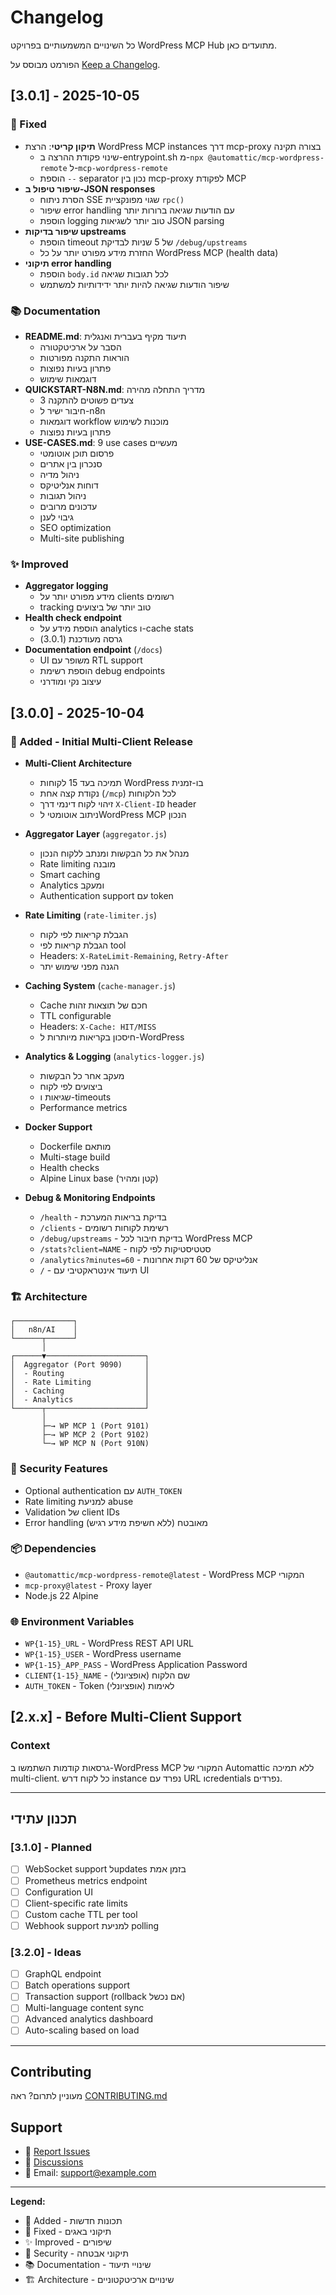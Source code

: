 # Changelog

כל השינויים המשמעותיים בפרויקט WordPress MCP Hub מתועדים כאן.

הפורמט מבוסס על [Keep a Changelog](https://keepachangelog.com/en/1.0.0/).

## [3.0.1] - 2025-10-05

### 🔧 Fixed
- **תיקון קריטי**: הרצת WordPress MCP instances דרך mcp-proxy בצורה תקינה
  - שינוי פקודת ההרצה ב-entrypoint.sh מ-`npx @automattic/mcp-wordpress-remote` ל-`mcp-wordpress-remote`
  - הוספת `--` separator נכון בין mcp-proxy לפקודת MCP
- **שיפור טיפול ב-JSON responses**
  - הסרת ניתוח SSE שגוי מפונקציית `rpc()`
  - שיפור error handling עם הודעות שגיאה ברורות יותר
  - הוספת logging טוב יותר לשגיאות JSON parsing
- **שיפור בדיקות upstreams**
  - הוספת timeout של 5 שניות לבדיקת `/debug/upstreams`
  - החזרת מידע מפורט יותר על כל WordPress MCP (health data)
- **תיקוני error handling**
  - הוספת `body.id` לכל תגובות שגיאה
  - שיפור הודעות שגיאה להיות יותר ידידותיות למשתמש

### 📚 Documentation
- **README.md**: תיעוד מקיף בעברית ואנגלית
  - הסבר על ארכיטקטורה
  - הוראות התקנה מפורטות
  - פתרון בעיות נפוצות
  - דוגמאות שימוש
- **QUICKSTART-N8N.md**: מדריך התחלה מהירה
  - 3 צעדים פשוטים להתקנה
  - חיבור ישיר ל-n8n
  - דוגמאות workflow מוכנות לשימוש
  - פתרון בעיות נפוצות
- **USE-CASES.md**: 9 use cases מעשיים
  - פרסום תוכן אוטומטי
  - סנכרון בין אתרים
  - ניהול מדיה
  - דוחות אנליטיקס
  - ניהול תגובות
  - עדכונים מרובים
  - גיבוי לענן
  - SEO optimization
  - Multi-site publishing

### ✨ Improved
- **Aggregator logging**
  - מידע מפורט יותר על clients רשומים
  - tracking טוב יותר של ביצועים
- **Health check endpoint**
  - הוספת מידע על analytics ו-cache stats
  - גרסה מעודכנת (3.0.1)
- **Documentation endpoint** (`/docs`)
  - UI משופר עם RTL support
  - הוספת רשימת debug endpoints
  - עיצוב נקי ומודרני

## [3.0.0] - 2025-10-04

### 🎉 Added - Initial Multi-Client Release
- **Multi-Client Architecture**
  - תמיכה בעד 15 לקוחות WordPress בו-זמנית
  - נקודת קצה אחת (`/mcp`) לכל הלקוחות
  - זיהוי לקוח דינמי דרך `X-Client-ID` header
  - ניתוב אוטומטי לWordPress MCP הנכון

- **Aggregator Layer** (`aggregator.js`)
  - מנהל את כל הבקשות ומנתב ללקוח הנכון
  - Rate limiting מובנה
  - Smart caching
  - Analytics ומעקב
  - Authentication support עם token

- **Rate Limiting** (`rate-limiter.js`)
  - הגבלת קריאות לפי לקוח
  - הגבלת קריאות לפי tool
  - Headers: `X-RateLimit-Remaining`, `Retry-After`
  - הגנה מפני שימוש יתר

- **Caching System** (`cache-manager.js`)
  - Cache חכם של תוצאות זהות
  - TTL configurable
  - Headers: `X-Cache: HIT/MISS`
  - חיסכון בקריאות מיותרות ל-WordPress

- **Analytics & Logging** (`analytics-logger.js`)
  - מעקב אחר כל הבקשות
  - ביצועים לפי לקוח
  - שגיאות ו-timeouts
  - Performance metrics

- **Docker Support**
  - Dockerfile מותאם
  - Multi-stage build
  - Health checks
  - Alpine Linux base (קטן ומהיר)

- **Debug & Monitoring Endpoints**
  - `/health` - בדיקת בריאות המערכת
  - `/clients` - רשימת לקוחות רשומים
  - `/debug/upstreams` - בדיקת חיבור לכל WordPress MCP
  - `/stats?client=NAME` - סטטיסטיקות לפי לקוח
  - `/analytics?minutes=60` - אנליטיקס של 60 דקות אחרונות
  - `/` - תיעוד אינטראקטיבי עם UI

### 🏗️ Architecture
```
┌─────────────┐
│   n8n/AI    │
└──────┬──────┘
       │
┌──────▼──────────────────────┐
│  Aggregator (Port 9090)     │
│  - Routing                  │
│  - Rate Limiting            │
│  - Caching                  │
│  - Analytics                │
└──────┬──────────────────────┘
       │
       ├─→ WP MCP 1 (Port 9101)
       ├─→ WP MCP 2 (Port 9102)
       └─→ WP MCP N (Port 910N)
```

### 🔐 Security Features
- Optional authentication עם `AUTH_TOKEN`
- Rate limiting למניעת abuse
- Validation של client IDs
- Error handling מאובטח (ללא חשיפת מידע רגיש)

### 📦 Dependencies
- `@automattic/mcp-wordpress-remote@latest` - WordPress MCP המקורי
- `mcp-proxy@latest` - Proxy layer
- Node.js 22 Alpine

### 🌐 Environment Variables
- `WP{1-15}_URL` - WordPress REST API URL
- `WP{1-15}_USER` - WordPress username
- `WP{1-15}_APP_PASS` - WordPress Application Password
- `CLIENT{1-15}_NAME` - שם הלקוח (אופציונלי)
- `AUTH_TOKEN` - Token לאימות (אופציונלי)

## [2.x.x] - Before Multi-Client Support

### Context
גרסאות קודמות השתמשו ב-WordPress MCP המקורי של Automattic ללא תמיכה multi-client.
כל לקוח דרש instance נפרד עם URL וcredentials נפרדים.

---

## תכנון עתידי

### [3.1.0] - Planned
- [ ] WebSocket support לupdates בזמן אמת
- [ ] Prometheus metrics endpoint
- [ ] Configuration UI
- [ ] Client-specific rate limits
- [ ] Custom cache TTL per tool
- [ ] Webhook support למניעת polling

### [3.2.0] - Ideas
- [ ] GraphQL endpoint
- [ ] Batch operations support
- [ ] Transaction support (rollback אם נכשל)
- [ ] Multi-language content sync
- [ ] Advanced analytics dashboard
- [ ] Auto-scaling based on load

---

## Contributing

מעוניין לתרום? ראה [CONTRIBUTING.md](CONTRIBUTING.md)

## Support

- 🐛 [Report Issues](https://github.com/Davidi18/wordpress-mcp/issues)
- 💬 [Discussions](https://github.com/Davidi18/wordpress-mcp/discussions)
- 📧 Email: support@example.com

---

**Legend:**
- 🎉 Added - תכונות חדשות
- 🔧 Fixed - תיקוני באגים
- ✨ Improved - שיפורים
- 🔐 Security - תיקוני אבטחה
- 📚 Documentation - שינויי תיעוד
- 🏗️ Architecture - שינויים ארכיטקטוניים
